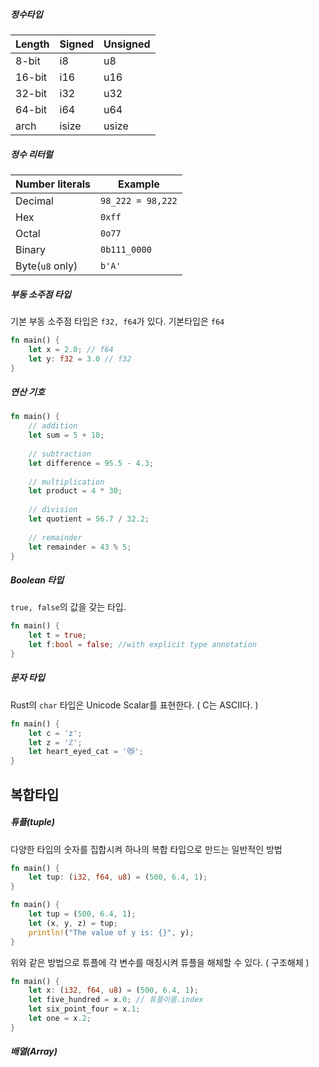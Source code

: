 ##### 정수타입

| Length | Signed | Unsigned |
| ------ | ------ | -------- |
| 8-bit  | i8     | u8       |
| 16-bit | i16    | u16      |
| 32-bit | i32    | u32      |
| 64-bit | i64    | u64      |
| arch   | isize  | usize    |

##### 정수 리터럴

| Number literals     | Example               |
| ------------------- | --------------------- |
| Decimal             | ```98_222 = 98,222``` |
| Hex                 | ```0xff```            |
| Octal               | ```0o77```            |
| Binary              | ```0b111_0000```      |
| Byte(```u8``` only) | ```b'A'```            |

##### 부동 소주점 타입

기본 부동 소주점 타입은 ```f32, f64```가 있다. 기본타입은 ```f64```
```rust
fn main() {
	let x = 2.0; // f64
	let y: f32 = 3.0 // f32
}
```

##### 연산 기호
```rust
fn main() {
	// addition
	let sum = 5 + 10;
	
	// subtraction
	let difference = 95.5 - 4.3;
	
	// multiplication
	let product = 4 * 30;
	
	// division
	let quotient = 56.7 / 32.2;
	
	// remainder
	let remainder = 43 % 5;
}
```

##### Boolean 타입
```true, false```의 값을 갖는 타입.
```rust
fn main() {
	let t = true;
	let f:bool = false; //with explicit type annotation
}
```

##### 문자 타입
Rust의 ```char``` 타입은 Unicode Scalar를 표현한다. ( C는 ASCII다. )
```rust
fn main() {
	let c = 'z';
	let z = 'ℤ';
	let heart_eyed_cat = '😻';
}
```


## 복합타입

##### 튜플(tuple)
다양한 타입의 숫자를 집합시켜 하나의 복합 타입으로 만드는 일반적인 방법
```rust
fn main() {
	let tup: (i32, f64, u8) = (500, 6.4, 1);
}
```

```rust
fn main() {
	let tup = (500, 6.4, 1);
	let (x, y, z) = tup;
	println!("The value of y is: {}", y);
}
```
위와 같은 방법으로 튜플에 각 변수를 매칭시켜 튜플을 해체할 수 있다.
( 구조해체 )

```rust
fn main() { 
	let x: (i32, f64, u8) = (500, 6.4, 1);
	let five_hundred = x.0; // 튜플이름.index
	let six_point_four = x.1;
	let one = x.2;
}
```

##### 배열(Array)
